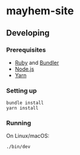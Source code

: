 # mayhem-site

## Developing

### Prerequisites

- [Ruby](https://www.ruby-lang.org/en/downloads) and [Bundler](https://bundler.io/#getting-started)
- [Node.js](https://nodejs.org)
- [Yarn](https://classic.yarnpkg.com/en/docs/install)

### Setting up

```
bundle install
yarn install
```

### Running

On Linux/macOS:

`./bin/dev`

